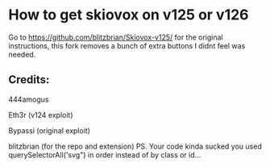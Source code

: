 # How to get skiovox on v125 or v126 
Go to https://github.com/blitzbrian/Skiovox-v125/ for the original instructions, this fork removes a bunch of extra buttons I didnt feel was needed.

## Credits:
444amogus

Eth3r (v124 exploit)

Bypassi (original exploit)

blitzbrian (for the repo and extension) PS. Your code kinda sucked you used querySelectorAll('svg") in order instead of by class or id...
